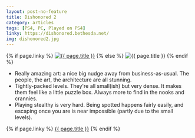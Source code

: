 ```yaml
---
layout: post-no-feature
title: Dishonored 2
category: articles
tags: [PS4, PC, Played on PS4]
linky: https://dishonored.bethesda.net/
img: dishonored2.jpg
---
```


{% if page.linky %}
<a href="{{page.linky}}">![{{ page.title }}](/images/{{page.img}})</a>
{% else %}
![{{ page.title }}](/images/{{page.img}})
{% endif %}

- Really amazing art: a nice big nudge away from business-as-usual. The people, the art, the architecture are all stunning.
- Tightly-packed levels. They're all small(ish) but very dense. It makes them feel like a little puzzle box. Always more to find in the nooks and crannies.
- Playing stealthy is very hard. Being spotted happens fairly easily, and escaping once you are is near impossible (partly due to the small levels).

{% if page.linky %}
[{{ page.title }}]({{page.linky}})
{% endif %}
